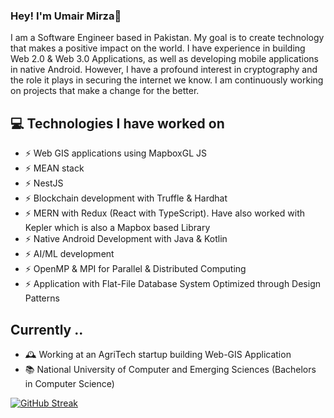 ### Hey! I'm Umair Mirza👋


I am a Software Engineer based in Pakistan. My goal is to create technology that makes a positive impact on the world. I have experience in building Web 2.0 & Web 3.0 Applications, as well as developing mobile applications in native Android. However, I have a profound interest in cryptography and the role it plays in securing the internet we know. I am continuously working on projects that make a change for the better.



## 💻 Technologies I have worked on
- ⚡ Web GIS applications using MapboxGL JS
- ⚡ MEAN stack 
- ⚡ NestJS
- ⚡ Blockchain development with Truffle & Hardhat
- ⚡ MERN with Redux (React with TypeScript). Have also worked with Kepler which is also a Mapbox based Library
- ⚡ Native Android Development with Java & Kotlin
- ⚡ AI/ML development
- ⚡ OpenMP & MPI for Parallel & Distributed Computing 
- ⚡ Application with Flat-File Database System Optimized through Design Patterns

## Currently ..

- 🕰 Working at an AgriTech startup building Web-GIS Application
- 📚 National University of Computer and Emerging Sciences (Bachelors in Computer Science) 


[![GitHub Streak](https://streak-stats.demolab.com?user=UmairMirza1&theme=dark&hide_border=true)](https://git.io/streak-stats)
<!--
**UmairMirza1/UmairMirza1** is a ✨ _special_ ✨ repository because its `README.md` (this file) appears on your GitHub profile.

Here are some ideas to get you started:

- 🔭 I’m currently working on ...
- 🌱 I’m currently learning ...
- 👯 I’m looking to collaborate on ...
- 🤔 I’m looking for help with ...
- 💬 Ask me about ...
- 📫 How to reach me: ...
- 😄 Pronouns: ...
- ⚡ Fun fact: ...
-->
